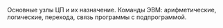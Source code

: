 Основные узлы ЦП и их назначение. Команды ЭВМ: арифметические, логические,
перехода, связь программы с подпрограммой.